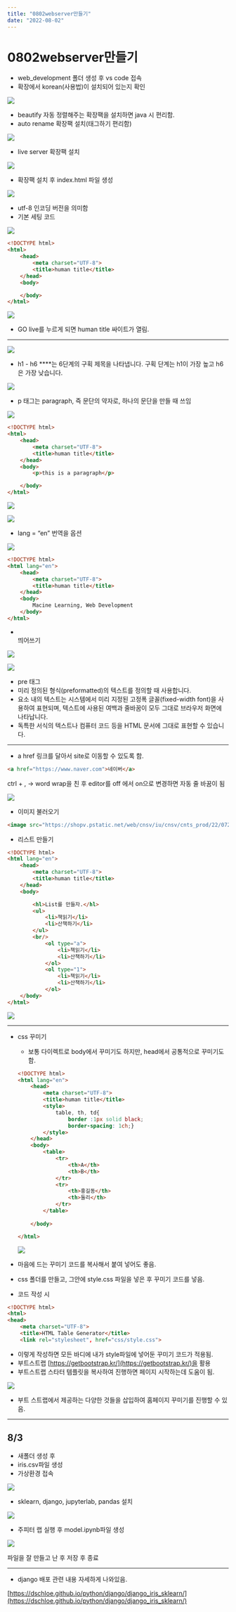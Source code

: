 ```yaml
---
title: "0802webserver만들기"
date: "2022-08-02"
---
```



# 0802webserver만들기


- web_development 폴더 생성 후 vs code 접속
- 확장에서 korean(사용법)이 설치되어 있는지 확인

![](/images/0802webserver)

- beautify 자동 정렬해주는 확장팩을 설치하면 java 시 편리함.
- auto rename 확장팩 설치(태그하기 편리함)

![](/images/0802webserver/Untitled1.png)

- live server 확장팩 설치

![](/images/0802webserver/Untitled2.png)

- 확장팩 설치 후 index.html 파일 생성

![](/images/0802webserver/Untitled3.png)

- utf-8 인코딩 버전을 의미함
- 기본 세팅 코드

![](/images/0802webserver/Untitled4.png)

```html
<!DOCTYPE html>
<html>
    <head>
        <meta charset="UTF-8"> 
        <title>human title</title>
    </head>
    <body>

    </body>
</html>
```

![](/images/0802webserver/Untitled5.png)

- GO live를 누르게 되면 human title 싸이트가 열림.

---

![](/images/0802webserver/Untitled6.png)

- h1 - h6 ****는 6단계의 구획 제목을 나타냅니다. 구획 단계는 h1이 가장 높고 h6은 가장 낮습니다.

![](/images/0802webserver/Untitled7.png)

- p 태그는 paragraph, 즉 문단의 약자로, 하나의 문단을 만들 때 쓰임

![](/images/0802webserver/Untitled8.png)

```html
<!DOCTYPE html>
<html>
    <head>
        <meta charset="UTF-8"> 
        <title>human title</title>
    </head>
    <body>
        <p>this is a paragraph</p>

    </body>
</html>
```

![](/images/0802webserver/Untitled9.png)

![](/images/0802webserver/Untitled10.png)

- lang = “en” 번역을 옵션

![](/images/0802webserver/Untitled11.png)

```html
<!DOCTYPE html>
<html lang="en">
    <head>
        <meta charset="UTF-8"> 
        <title>human title</title>
    </head>
    <body>
        Macine Learning, Web Development
    </body>
</html>
```

- <br/> 띄어쓰기

![](/images/0802webserver/Untitled12.png)

![](/images/0802webserver/Untitled13.png)

- pre 태그
- 미리 정의된 형식(preformatted)의 텍스트를 정의할 때 사용합니다.
- 요소 내의 텍스트는 시스템에서 미리 지정된 고정폭 글꼴(fixed-width font)을 사용하여 표현되며, 텍스트에 사용된 여백과 줄바꿈이 모두 그대로 브라우저 화면에 나타납니다.
- 독특한 서식의 텍스트나 컴퓨터 코드 등을 HTML 문서에 그대로 표현할 수 있습니다.

---

- a href 링크를 달아서 site로 이동할 수 있도록 함.

```html
<a href="https://www.naver.com">네이버</a>
```

ctrl + , → word wrap을 친 후  editor를 off 에서 on으로 변경하면 자동 줄 바꿈이 됨

![](/images/0802webserver/Untitled14.png)

- 이미지 불러오기

```html
<image src="https://shopv.pstatic.net/web/cnsv/iu/cnsv/cnts_prod/22/0726/mpnva2lcjf.jpg", width = "500",height = "1000"></image>
```

- 리스트 만들기

```html
<!DOCTYPE html>
<html lang="en">
    <head>
        <meta charset="UTF-8"> 
        <title>human title</title>
    </head>
    <body>

        <hl>List를 만들자.</hl>
        <ul>
            <li>책읽기</li>
            <li>산책하기</li>
        </ul>
        <br/>
            <ol type="a">
                <li>책읽기</li>
                <li>산책하기</li>
            </ol>
            <ol type="1">
                <li>책읽기</li>
                <li>산책하기</li>
            </ol>
    </body>
</html>
```

![](/images/0802webserver/Untitled15.png)

---

- css 꾸미기
    - 보통 다이렉트로 body에서 꾸미기도 하지만, head에서 공통적으로 꾸미기도 함.
    
    ```html
    <!DOCTYPE html>
    <html lang="en">
        <head>
            <meta charset="UTF-8"> 
            <title>human title</title>
            <style>
                table, th, td{
                    border :1px solid black;
                    border-spacing: 1ch;}
            </style>
        </head>
        <body>
            <table>
                <tr>
                    <th>A</th>
                    <th>B</th>
                </tr>
                <tr>
                    <th>홍길동</th>
                    <th>둘리</th>
                </tr>
            </table>
       
        </body>
    
    </html>
    ```
    
    ![](/images/0802webserver/Untitled16.png)
    
- 마음에 드는 꾸미기 코드를 복사해서 붙여 넣어도 좋음.
- css 폴더를 만들고, 그안에 style.css 파일을 넣은 후 꾸미기 코드를 넣음.
- 코드 작성 시

```html
<!DOCTYPE html>
<html>
<head>
    <meta charset="UTF-8"> 
	<title>HTML Table Generator</title> 
	<link rel="stylesheet", href="css/style.css">
```

- 이렇게 작성하면 모든 바디에 내가 style파일에 넣어둔 꾸미기 코드가 적용됨.
- 부트스트랩 [https://getbootstrap.kr/](https://getbootstrap.kr/)을 활용
- 부트스트랩 스타터 템플릿을 복사하여 진행하면 페이지 시작하는데 도움이 됨.

![](/images/0802webserver/Untitled17.png)

- 부트 스트랩에서 제공하는 다양한 것들을 삽입하여 홈페이지 꾸미기를 진행할 수 있음.

---

## 8/3

- 새폴더 생성 후
- iris.csv파일 생성
- 가상환경 접속

![](/images/0802webserver/Untitled18.png)

- sklearn, django, jupyterlab, pandas 설치

![](/images/0802webserver/Untitled19.png)

- 주피터 랩 실행 후 model.ipynb파일 생성

![](/images/0802webserver/Untitled20.png)

파일을 잘 만들고 난 후 저장 후 종료

---

- django 배포 관련 내용 자세하게 나와있음.

[https://dschloe.github.io/python/django/django_iris_sklearn/](https://dschloe.github.io/python/django/django_iris_sklearn/)